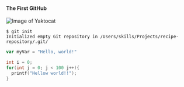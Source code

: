 #### The First GitHub

![Image of Yaktocat](https://octodex.github.com/images/yaktocat.png)

```
$ git init
Initialized empty Git repository in /Users/skills/Projects/recipe-repository/.git/
```

```javascript
var myVar = "Hello, world!"
```

```C++
int i = 0;
for(int j = 0; j < 100 j++){
  printf("Hellow world!!");
}
```

